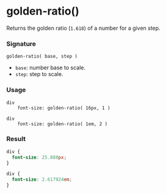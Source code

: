 # golden-ratio()

Returns the golden ratio (`1.618`) of a number for a given step.  

### Signature

`golden-ratio( base, step )`

* `base`: number base to scale.
* `step`: step to scale.

### Usage

```stylus
div
    font-size: golden-ratio( 16px, 1 )

div
    font-size: golden-ratio( 1em, 2 )
```

### Result

```css
div {
  font-size: 25.888px;
}

div {
  font-size: 2.617924em;
}
```
